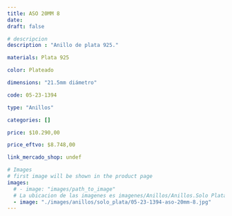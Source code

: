 ```yaml
---
title: ASO 20MM 8
date: 
draft: false

# descripcion
description : "Anillo de plata 925."

materials: Plata 925

color: Plateado

dimensions: "21.5mm diámetro"

code: 05-23-1394

type: "Anillos"

categories: []

price: $10.290,00

price_eftvo: $8.748,00

link_mercado_shop: undef

# Images
# first image will be shown in the product page
images:
  # - image: "images/path_to_image"
  # La ubicacion de las imagenes es imagenes/Anillos/Anillos.Solo Plata/05-23-1394-aso-20mm-8
  - image: "./images/anillos/solo_plata/05-23-1394-aso-20mm-8.jpg"
---
```

